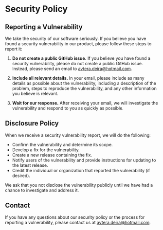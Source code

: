 # Security Policy

## Reporting a Vulnerability
We take the security of our software seriously. If you believe you have found a security vulnerability in our product, please follow these steps to report it:

1. **Do not create a public GitHub issue.** If you believe you have found a security vulnerability, please do not create a public GitHub issue. Instead, please send an email to avtera.deira@hotmail.com.

2. **Include all relevant details.** In your email, please include as many details as possible about the vulnerability, including a description of the problem, steps to reproduce the vulnerability, and any other information you believe is relevant.

3. **Wait for our response.** After receiving your email, we will investigate the vulnerability and respond to you as quickly as possible.

## Disclosure Policy
When we receive a security vulnerability report, we will do the following:

- Confirm the vulnerability and determine its scope.
- Develop a fix for the vulnerability.
- Create a new release containing the fix.
- Notify users of the vulnerability and provide instructions for updating to the latest release.
- Credit the individual or organization that reported the vulnerability (if desired).

We ask that you not disclose the vulnerability publicly until we have had a chance to investigate and address it.

## Contact
If you have any questions about our security policy or the process for reporting a vulnerability, please contact us at avtera.deira@hotmail.com.
